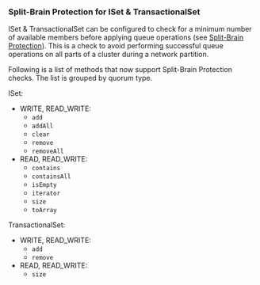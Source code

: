 
### Split-Brain Protection for ISet & TransactionalSet

ISet & TransactionalSet can be configured to check for a minimum number of available members before applying queue operations (see [Split-Brain Protection](#split-brain-protection)). This is a check to avoid performing successful queue operations on all parts of a cluster during a network partition.

Following is a list of methods that now support Split-Brain Protection checks. The list is grouped by quorum type.

ISet:

- WRITE, READ_WRITE:
    - `add`
    - `addAll`
    - `clear`
    - `remove`
    - `removeAll`
- READ, READ_WRITE:
    - `contains`
    - `containsAll`
    - `isEmpty`
    - `iterator`
    - `size`
    - `toArray`


TransactionalSet:

- WRITE, READ_WRITE:
    - `add`
    - `remove`
- READ, READ_WRITE:
    - `size`
